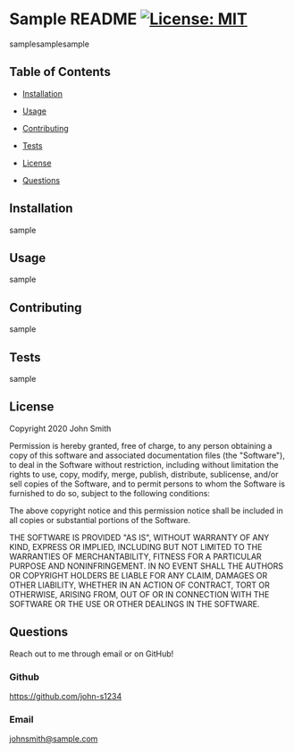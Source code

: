 # Sample README [![License: MIT](https://img.shields.io/badge/License-MIT-yellow.svg)](https://opensource.org/licenses/MIT)

samplesamplesample

## Table of Contents

* [Installation](#installation)

* [Usage](#usage)

* [Contributing](#contributing)

* [Tests](#tests)

* [License](#license)

* [Questions](#questions)

## Installation

sample

## Usage

sample

## Contributing

sample

## Tests

sample

## License

Copyright 2020 John Smith

Permission is hereby granted, free of charge, to any person obtaining a copy of this software and associated documentation files (the "Software"), to deal in the Software without restriction, including without limitation the rights to use, copy, modify, merge, publish, distribute, sublicense, and/or sell copies of the Software, and to permit persons to whom the Software is furnished to do so, subject to the following conditions:

The above copyright notice and this permission notice shall be included in all copies or substantial portions of the Software.

THE SOFTWARE IS PROVIDED "AS IS", WITHOUT WARRANTY OF ANY KIND, EXPRESS OR IMPLIED, INCLUDING BUT NOT LIMITED TO THE WARRANTIES OF MERCHANTABILITY, FITNESS FOR A PARTICULAR PURPOSE AND NONINFRINGEMENT. IN NO EVENT SHALL THE AUTHORS OR COPYRIGHT HOLDERS BE LIABLE FOR ANY CLAIM, DAMAGES OR OTHER LIABILITY, WHETHER IN AN ACTION OF CONTRACT, TORT OR OTHERWISE, ARISING FROM, OUT OF OR IN CONNECTION WITH THE SOFTWARE OR THE USE OR OTHER DEALINGS IN THE SOFTWARE.

## Questions

Reach out to me through email or on GitHub!

### Github

https://github.com/john-s1234

### Email

johnsmith@sample.com
